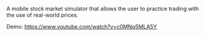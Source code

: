 A mobile stock market simulator that allows the user to practice trading with the use of real-world prices.

Demo: https://www.youtube.com/watch?v=c0MNq5MLA5Y
